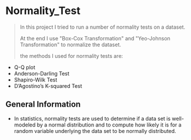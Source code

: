 # Normality_Test
> In this project I tried to run a number of normality tests on a dataset. 
> 
> At the end I use "Box-Cox Transformation" and "Yeo-Johnson Transformation" to normalize the dataset.
> 
> the methods I used for normality tests are:
> 
* Q-Q plot
* Anderson-Darling Test
* Shapiro-Wilk Test
* D’Agostino’s K-squared Test


## General Information
- In statistics, normality tests are used to determine if a data set is well-modeled by a normal distribution and to compute how likely it is for a random variable underlying the data set to be normally distributed.


